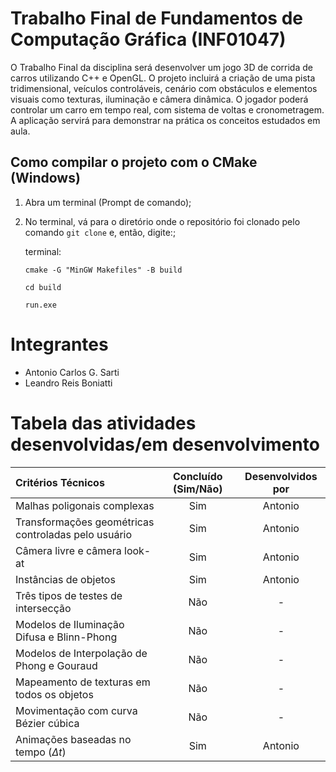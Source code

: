 # Trabalho Final de Fundamentos de Computação Gráfica (INF01047)
O Trabalho Final da disciplina será desenvolver um jogo 3D de corrida de carros utilizando C++ e OpenGL. O projeto incluirá a criação de uma pista tridimensional, veículos controláveis, cenário com obstáculos e elementos visuais como texturas, iluminação e câmera dinâmica. O jogador poderá controlar um carro em tempo real, com sistema de voltas e cronometragem. A aplicação servirá para demonstrar na prática os conceitos estudados em aula.
## Como compilar o projeto com o CMake (Windows)
1. Abra um terminal (Prompt de comando);
2. No terminal, vá para o diretório onde o repositório foi clonado pelo comando `git clone` e, então, digite:;
   
      terminal:
      ```
      cmake -G "MinGW Makefiles" -B build
      ```
      ```
      cd build
      ```
      ```
      run.exe
      ```
# Integrantes
- Antonio Carlos G. Sarti 
- Leandro Reis Boniatti
# Tabela das atividades desenvolvidas/em desenvolvimento
| Critérios Técnicos | Concluído (Sim/Não) | Desenvolvidos por |
| :--- | :---: | :---: |
| Malhas poligonais complexas                         | Sim | Antonio |
| Transformações geométricas controladas pelo usuário | Sim | Antonio |
| Câmera livre e câmera look-at                       | Sim | Antonio |           
| Instâncias de objetos                               | Sim | Antonio |           
| Três tipos de testes de intersecção                 | Não | - |           
| Modelos de Iluminação Difusa e Blinn-Phong          | Não | - |   
| Modelos de Interpolação de Phong e Gouraud          | Não | - |
| Mapeamento de texturas em todos os objetos          | Não | - |
| Movimentação com curva Bézier cúbica                | Não | - |
| Animações baseadas no tempo ($\Delta t$)            | Sim | Antonio |
